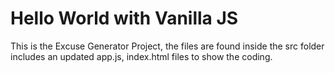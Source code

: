 # Hello World with Vanilla JS

This is the Excuse Generator Project, the files are found inside the src folder includes an updated app.js, index.html files to show the coding.
